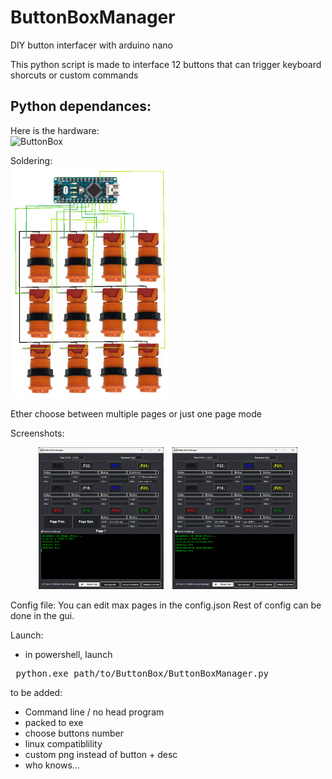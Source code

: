 # ButtonBoxManager
DIY button interfacer with arduino nano 

This python script is made to interface 12 buttons that can trigger keyboard shorcuts or custom commands

Python dependances:
 -

Here is the hardware:  
<img src="png/ButtonBox.png" alt="ButtonBox" width="50%"/>

Soldering:  
<img src="png/soldering.png" alt="Soldering" width="50%"/>

Ether choose between multiple pages or just one page mode

Screenshots:  

<div align="center">
  <img src="png/screen1.png" alt="Image 1" width="200" style="margin-right: 10px;"/>
  <img src="png/screen2.png" alt="Image 2" width="200"/>
</div>


Config file: 
You can edit max pages in the config.json 
Rest of config can be done in the gui.

Launch:
 - in powershell, launch
 <pre> python.exe path/to/ButtonBox/ButtonBoxManager.py </pre>

to be added:
- Command line / no head program
- packed to exe
- choose buttons number
- linux compatiblility
- custom png instead of button + desc
- who knows...
